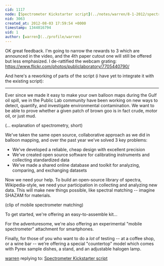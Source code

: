 ```yaml
---
cid: 1117
node: [Spectrometer Kickstarter script](../notes/warren/8-1-2012/spectrometer-kickstarter-script)
nid: 3063
created_at: 2012-08-03 17:59:54 +0000
timestamp: 1344016794
uid: 1
author: [warren](../profile/warren)
---
```


OK great feedback. I'm going to narrow the rewards to 3 which are announced in the video, and the 4th paper cutout one will still be offered but less emphasized. I de-rattified the webcam grating: https://www.flickr.com/photos/publiclaboratory/7705440790/

And here's a reworking of parts of the script (i have yet to integrate it with the existing script):

----

Ever since we made it easy to make your own balloon maps during the Gulf oil spill, we in the Public Lab community have been working on new ways to detect, quantify, and investigate environmental contamination. We want to be able to prove whether a given patch of brown goo is in fact crude, motor oil, or just mud.

(... explanation of spectrometry, short)

We've taken the same open source, collaborative approach as we did in balloon mapping, and over the past year we've solved 3 key problems:

* We've developed a reliable, cheap design with excellent precision
* We've created open source software for calibrating instruments and collecting standardized data
* We've made a shared online database and toolkit for analyzing, comparing, and exchanging datasets

Now we need your help. To build an open-source library of spectra, Wikipedia-style, we need your participation in collecting and analyzing new data. This will make new things possible, like spectral matching -- imagine SHAZAM for materials. 

(clip of mobile spectrometer matching)

To get started, we're offering an easy-to-assemble kit...

For the adventuresome, we're also offering an experimental "mobile spectrometer" attachment for smartphones. 

Finally, for those of you who want to do a *lot* of testing -- at a coffee shop, or a wine bar -- we're offering a special "countertop" model which comes with Pyrex sample dishes, a stand, and an adjustable halogen lamp. 

[warren](../profile/warren) replying to: [Spectrometer Kickstarter script](../notes/warren/8-1-2012/spectrometer-kickstarter-script)


